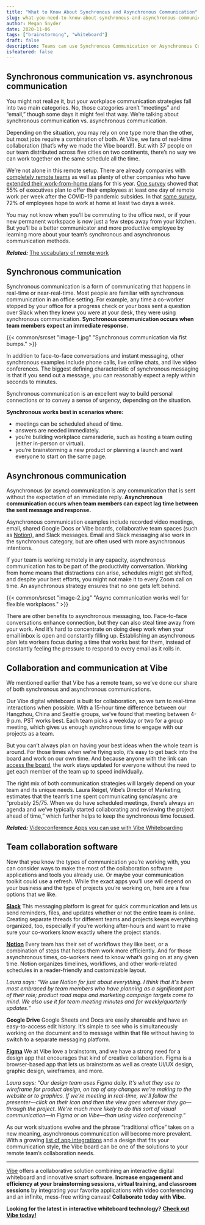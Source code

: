 ```yaml
---
title: "What to Know About Synchronous and Asynchronous Communication"
slug: what-you-need-to-know-about-synchronous-and-asynchronous-communication
author: Megan Snyder
date: 2020-11-06
tags: ["brainstorming", "whiteboard"]
draft: false
description: Teams can use Synchronous Communication or Asynchronous Communication for group collaboration.
isfeatured: false
---
```



## Synchronous communication vs. asynchronous communication

You might not realize it, but your workplace communication strategies fall into two main categories. No, those categories aren’t “meetings” and “email,” though some days it might feel that way. We’re talking about synchronous communication vs. asynchronous communication.

Depending on the situation, you may rely on one type more than the other, but most jobs require a combination of both. At Vibe, we fans of real-time collaboration (that’s why we made the Vibe board!). But with 37 people on our team distributed across five cities on two continents, there’s no way we can work together on the same schedule all the time.

We’re not alone in this remote setup. There are already companies with [completely remote teams](https://www.flexjobs.com/blog/post/25-virtual-companies-that-thrive-on-remote-work-v2/) as well as plenty of other companies who have [extended their work-from-home plans](https://www.flexjobs.com/blog/post/companies-switching-remote-work-long-term/) for this year. [One survey](https://www.pwc.com/us/en/library/covid-19/us-remote-work-survey.html) showed that 55% of executives plan to offer their employees at least one day of remote work per week after the COVID-19 pandemic subsides. In that [same survey](https://www.pwc.com/us/en/library/covid-19/us-remote-work-survey.html), 72% of employees hope to work at home at least two days a week.

You may not know when you’ll be commuting to the office next, or if your new permanent workspace is now just a few steps away from your kitchen. But you’ll be a better communicator and more productive employee by learning more about your team’s synchronous and asynchronous communication methods.

***Related:*** [The vocabulary of remote work](https://vibe.us/blog/the-vocabulary-of-remote-work/)

## Synchronous communication

Synchronous communication is a form of communicating that happens in real-time or near-real-time. Most people are familiar with synchronous communication in an office setting. For example, any time a co-worker stopped by your office for a progress check or your boss sent a question over Slack when they knew you were at your desk, they were using synchronous communication. **Synchronous communication occurs when team members expect an immediate response.**


{{< common/srcset "image-1.jpg" "Synchronous communication via fist bumps." >}}


In addition to face-to-face conversations and instant messaging, other synchronous examples include phone calls, live online chats, and live video conferences. The biggest defining characteristic of synchronous messaging is that if you send out a message, you can reasonably expect a reply within seconds to minutes.

Synchronous communication is an excellent way to build personal connections or to convey a sense of urgency, depending on the situation. 

**Synchronous works best in scenarios where:**

- meetings can be scheduled ahead of time.
- answers are needed immediately.
- you’re building workplace camaraderie, such as hosting a team outing (either in-person or virtual).
- you’re brainstorming a new product or planning a launch and want everyone to start on the same page.


## Asynchronous communication

Asynchronous (or async) communication is any communication that is sent without the expectation of an immediate reply. **Asynchronous communication occurs when team members can expect lag time between the sent message and response.**

Asynchronous communication examples include recorded video meetings, email, shared Google Docs or Vibe boards, collaborative team spaces (such as [Notion](https://www.notion.so/product)), and Slack messages. Email and Slack messaging also work in the synchronous category, but are often used with more asynchronous intentions.

If your team is working remotely in any capacity, asynchronous communication has to be part of the productivity conversation. Working from home means that distractions can arise, schedules might get shifted, and despite your best efforts, you might not make it to every Zoom call on time. An asynchronous strategy ensures that no one gets left behind.



{{< common/srcset "image-2.jpg" "Async communication works well for flexible workplaces." >}}


There are other benefits to asynchronous messaging, too. Face-to-face conversations enhance connection, but they can also steal time away from your work. And it’s hard to concentrate on doing deep work when your email inbox is open and constantly filling up. Establishing an asynchronous plan lets workers focus during a time that works best for them, instead of constantly feeling the pressure to respond to every email as it rolls in.


## Collaboration and communication at Vibe

We mentioned earlier that Vibe has a remote team, so we’ve done our share of both synchronous and asynchronous communications.

Our Vibe digital whiteboard is built for collaboration, so we turn to real-time interactions when possible. With a 15-hour time difference between our Hangzhou, China and Seattle groups, we’ve found that meeting between 4-9 p.m. PST works best. Each team picks a weekday or two for a group meeting, which gives us enough synchronous time to engage with our projects as a team.

But you can’t always plan on having your best ideas when the whole team is around. For those times when we’re flying solo, it’s easy to get back into the board and work on our own time. And because anyone with the link can [access the board](https://youtu.be/j3fxzVYUCvk), the work stays updated for everyone without the need to get each member of the team up to speed individually.

The right mix of both communication strategies will largely depend on your team and its unique needs. Laura Reigel, Vibe’s Director of Marketing, estimates that the team’s time spent communicating sync/async are “probably 25/75. When we do have scheduled meetings, there’s always an agenda and we’ve typically started collaborating and reviewing the project ahead of time,” which further helps to keep the synchronous time focused.

***Related:*** [Videoconference Apps you can use with Vibe Whiteboarding](https://vibe.us/blog/video-conferencing-apps-with-whiteboard/)


## Team collaboration software

Now that you know the types of communication you’re working with, you can consider ways to make the most of the collaboration software applications and tools you already use. Or maybe your communication toolkit could use a refresh. While the exact apps you’ll use will depend on your business and the type of projects you’re working on, here are a few options that we like.

[**Slack**](https://slack.com/)
This messaging platform is great for quick communication and lets us send reminders, files, and updates whether or not the entire team is online. Creating separate threads for different teams and projects keeps everything organized, too, especially if you’re working after-hours and want to make sure your co-workers know exactly where the project stands.

[**Notion**](https://www.notion.so/product)
Every team has their set of workflows they like best, or a combination of steps that helps them work more efficiently. And for those asynchronous times, co-workers need to know what’s going on at any given time. Notion organizes timelines, workflows, and other work-related schedules in a reader-friendly and customizable layout.

*Laura says: “We use Notion for just about everything. I think that it's been most embraced by team members who have planning as a significant part of their role; product road maps and marketing campaign targets come to mind. We also use it for team meeting minutes and for weekly/quarterly updates.”*

**Google Drive**
Google Sheets and Docs are easily shareable and have an easy-to-access edit history. It’s simple to see who is simultaneously working on the document and to message within that file without having to switch to a separate messaging platform.

[**Figma**](https://www.figma.com/)
We at Vibe love a brainstorm, and we have a strong need for a design app that encourages that kind of creative collaboration. Figma is a browser-based app that lets us brainstorm as well as create UI/UX design, graphic design, wireframes, and more.

*Laura says: “Our design team uses Figma daily. It's what they use to wireframe for product design, on top of any changes we're making to the website or to graphics. If we're meeting in real-time, we'll follow the presenter—click on their icon and then the view goes wherever they go—through the project. We're much more likely to do this sort of visual communication—in Figma or on Vibe—than using video conferencing.”*

As our work situations evolve and the phrase “traditional office” takes on a new meaning, asynchronous communication will become more prevalent. With a growing [list of app integrations](https://vibe.us/android-app-store/) and a design that fits your communication style, the Vibe board can be one of the solutions to your remote team’s collaboration needs.



----------

[Vibe](https://vibe.us/) offers a collaborative solution combining an interactive digital whiteboard and innovative smart software. **Increase engagement and efficiency at your brainstorming sessions, virtual training, and classroom sessions** by integrating your favorite applications with video conferencing and an infinite, mess-free writing canvas! **Collaborate today with Vibe.**

**Looking for the latest in interactive whiteboard technology?** [**Check out Vibe today!**](https://vibe.us/order/)
